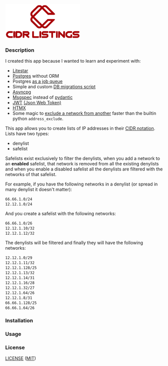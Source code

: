 ![](src/app/domain/web/statics/static/img/logo.png)

### Description

I created this app because I wanted to learn and experiment with:

- [Litestar](https://litestar.dev/)
- [Postgres](https://www.postgresql.org/) without ORM
- Postgres [as a job queue](https://github.com/aorith/cidr-listings/blob/2776c832005e0fb128f543393926aec9201d16d5/src/app/lib/worker.py#L22-L28)
- Simple and custom [DB migrations script](https://github.com/aorith/cidr-listings/blob/2776c832005e0fb128f543393926aec9201d16d5/src/app/lib/db/migrations.py)
- [Asyncpg](https://github.com/MagicStack/asyncpg)
- [Msgspec](https://github.com/jcrist/msgspec) instead of [pydantic](https://github.com/pydantic/pydantic)
- [JWT](https://github.com/aorith/cidr-listings/blob/2776c832005e0fb128f543393926aec9201d16d5/src/app/domain/auth/jwt.py) [(Json Web Token)](.org/wiki/JSON_Web_Token)
- [HTMX](https://htmx.org/)
- Some magic to [exclude a network from another](https://github.com/aorith/cidr-listings/blob/2776c832005e0fb128f543393926aec9201d16d5/src/app/lib/iputils.py#L12) faster than the builtin python `address_exclude`.

This app allows you to create lists of IP addresses in their [CIDR notation](https://en.wikipedia.org/wiki/Classless_Inter-Domain_Routing#CIDR_notation).  
Lists have two types:  

- denylist
- safelist

Safelists exist exclusively to filter the denylists, when you add a network to an **enabled** safelist, that network is removed from all the existing denylists and when you enable a disabled safelist all the denylists are filtered with the networks of that safelist.  

For example, if you have the following networks in a denylist (or spread in many denylist it doesn't matter):

```
66.66.1.0/24
12.12.1.0/24
```

And you create a safelist with the following networks:

```
66.66.1.0/26
12.12.1.10/32
12.12.1.12/32
```

The denylists will be filtered and finally they will have the following networks:

```
12.12.1.0/29
12.12.1.11/32
12.12.1.128/25
12.12.1.13/32
12.12.1.14/31
12.12.1.16/28
12.12.1.32/27
12.12.1.64/26
12.12.1.8/31
66.66.1.128/25
66.66.1.64/26
```

### Installation

### Usage

### License

[LICENSE](LICENSE) ([MIT](https://spdx.org/licenses/MIT.html))
